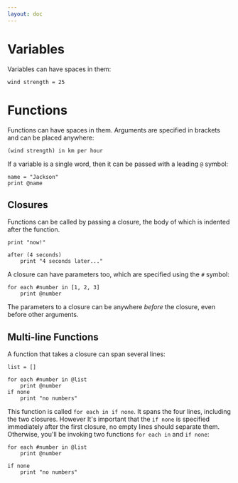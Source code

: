 ```yaml
---
layout: doc
---
```


# Variables

Variables can have spaces in them:

    wind strength = 25

# Functions

Functions can have spaces in them. Arguments are specified in brackets and can be placed anywhere:

    (wind strength) in km per hour

If a variable is a single word, then it can be passed with a leading `@` symbol:

    name = "Jackson"
    print @name

## Closures

Functions can be called by passing a closure, the body of which is indented after the function.

    print "now!"
    
    after (4 seconds)
        print "4 seconds later..."

A closure can have parameters too, which are specified using the `#` symbol:

    for each #number in [1, 2, 3]
        print @number

The parameters to a closure can be anywhere _before_ the closure, even before other arguments.

## Multi-line Functions

A function that takes a closure can span several lines:

    list = []
    
    for each #number in @list
        print @number
    if none
        print "no numbers"

This function is called `for each in if none`. It spans the four lines, including the two closures. However It's important that the `if none` is specified immediately after the first closure, no empty lines should separate them. Otherwise, you'll be invoking two functions `for each in` and `if none`:

    for each #number in @list
        print @number
        
    if none
        print "no numbers"

